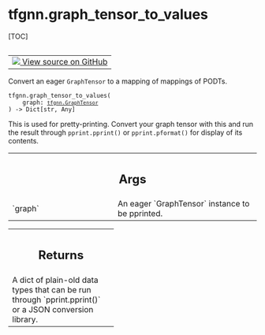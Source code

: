 # tfgnn.graph_tensor_to_values

[TOC]

<!-- Insert buttons and diff -->

<table class="tfo-notebook-buttons tfo-api nocontent" align="left">
<td>
  <a target="_blank" href="https://github.com/tensorflow/gnn/tree/master/tensorflow_gnn/graph/graph_tensor_pprint.py#L35-L56">
    <img src="https://www.tensorflow.org/images/GitHub-Mark-32px.png" />
    View source on GitHub
  </a>
</td>
</table>



Convert an eager `GraphTensor` to a mapping of mappings of PODTs.

<pre class="devsite-click-to-copy prettyprint lang-py tfo-signature-link">
<code>tfgnn.graph_tensor_to_values(
    graph: <a href="../tfgnn/GraphTensor.md"><code>tfgnn.GraphTensor</code></a>
) -> Dict[str, Any]
</code></pre>



<!-- Placeholder for "Used in" -->

This is used for pretty-printing. Convert your graph tensor with this and run
the result through `pprint.pprint()` or `pprint.pformat()` for display of its
contents.

<!-- Tabular view -->
 <table class="responsive fixed orange">
<colgroup><col width="214px"><col></colgroup>
<tr><th colspan="2"><h2 class="add-link">Args</h2></th></tr>

<tr>
<td>
`graph`
</td>
<td>
An eager `GraphTensor` instance to be pprinted.
</td>
</tr>
</table>



<!-- Tabular view -->
 <table class="responsive fixed orange">
<colgroup><col width="214px"><col></colgroup>
<tr><th colspan="2"><h2 class="add-link">Returns</h2></th></tr>
<tr class="alt">
<td colspan="2">
A dict of plain-old data types that can be run through `pprint.pprint()` or
a JSON conversion library.
</td>
</tr>

</table>


